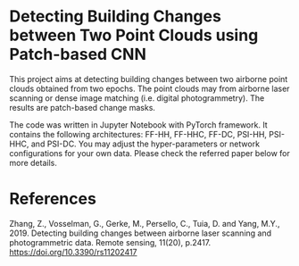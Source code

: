 # Detecting Building Changes between Two Point Clouds using Patch-based CNN

This project aims at detecting building changes between two airborne point clouds obtained from two epochs. The point clouds may from airborne laser scanning or dense image matching (i.e. digital photogrammetry). The results are patch-based change masks.

The code was written in Jupyter Notebook with PyTorch framework. It contains the following architectures: FF-HH, FF-HHC, FF-DC, PSI-HH, PSI-HHC, and PSI-DC. You may adjust the hyper-parameters or network configurations for your own data. Please check the referred paper below for more details.

# References
Zhang, Z., Vosselman, G., Gerke, M., Persello, C., Tuia, D. and Yang, M.Y., 2019. Detecting building changes between airborne laser scanning and photogrammetric data. Remote sensing, 11(20), p.2417. https://doi.org/10.3390/rs11202417
